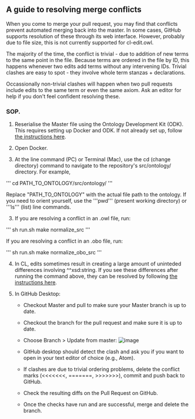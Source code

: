 ## A guide to resolving merge conflicts

When you come to merge your pull request, you may find that conflicts prevent automated merging back into the master.  In some cases, GitHub supports resolution of these through its web interface. However, probably due to file size, this is not currently supported for cl-edit.owl.

The majority of the time, the conflict is trivial - due to addition of new terms to the same point in the file. Because terms are ordered in the file by ID, this happens whenever two edits add terms without any intervening IDs. Trivial clashes are easy to spot - they involve whole term stanzas + declarations.  

Occassionally non-trivial clashes will happen when two pull requests include edits to the same term or even the same axiom. Ask an editor for help if you don't feel confident resolving these.  

### SOP.

1. Reserialise the Master file using the Ontology Development Kit (ODK). This requires setting up Docker and ODK. If not already set up, follow [the instructions here](https://oboacademy.github.io/obook/howto/odk-setup/).

2. Open Docker.

3. At the line command (PC) or Terminal (Mac), use the cd (change directory) command to navigate to the repository's src/ontology/ directory.
 For example,

 '''
 cd PATH_TO_ONTOLOGY/src/ontology/
 '''

 Replace "PATH_TO_ONTOLOGY" with the actual file path to the ontology. If you need to orient yourself, use the '''pwd''' (present working directory) or '''ls''' (list) line commands.

 3. If you are resolving a conflict in an .owl file, run:

 '''
sh run.sh make normalize_src
 '''

 If you are resolving a conflict in an .obo file, run:

 '''
sh run.sh make normalize_obo_src
 '''

4. In CL, edits sometimes result in creating a large amount of uninteded differences involving ^^xsd:string. If you see these differences after running the command above, they can be resolved by following [the instructions here](https://obophenotype.github.io/cell-ontology/Fixing_xsdstring_diffs/).

5. In GitHub Desktop:

   * Checkout Master and pull to make sure your Master branch is up to date.
   * Checkout the branch for the pull request and make sure it is up to date.
   * Choose Branch > Update from master: ![image](https://user-images.githubusercontent.com/112839/112127621-89af9f00-8bbd-11eb-8613-f3a2b8166085.png)

   * GitHub desktop should detect the clash and ask you if you want to open in your text editor of choice (e.g., Atom).
   * If clashes are due to trivial ordering problems, delete the conflict marks (<<<<<<<, =======, >>>>>>>), commit and push back to GitHub.
   * Check the resulting diffs on the Pull Request on GitHub.
   * Once the checks have run and are successful, merge and delete the branch.
  
  
